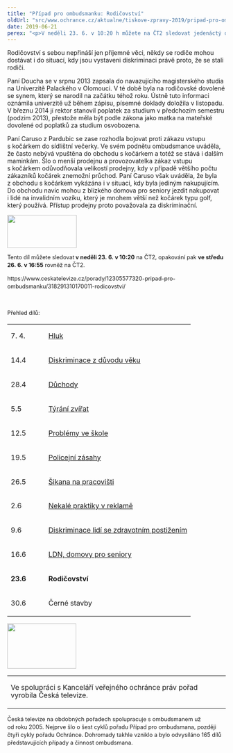 ```yaml
---
title: "Případ pro ombudsmanku: Rodičovství"
oldUrl: "src/www.ochrance.cz/aktualne/tiskove-zpravy-2019/pripad-pro-ombudsmanku-rodicovstvi"
date: 2019-06-21
perex: "<p>V neděli 23. 6. v 10:20 h můžete na ČT2 sledovat jedenáctý díl pořadu Případ pro ombudsmanku. Je zaměřený na problémy spojené s rodičovství, tj. s čím se potýkají nejen matky na mateřské nebo rodičovské dovolené a po ní, při návratu do zaměstnání.</p>"
---
```


<!-- imported from the old website -->

<p>Rodičovství s sebou nepřináší jen příjemné věci, někdy se rodiče mohou dostávat i do situací, kdy jsou vystaveni diskriminaci právě proto, že se stali rodiči.</p> <p>Paní Doucha se v srpnu 2013 zapsala do navazujícího magisterského studia na Univerzitě Palackého v Olomouci. V té době byla na rodičovské dovolené se synem, který se narodil na začátku téhož roku. Ústně tuto informaci oznámila univerzitě už během zápisu, písemné doklady doložila v listopadu. V březnu 2014 jí rektor stanovil poplatek za studium v předchozím semestru (podzim 2013), přestože měla být podle zákona jako matka na mateřské dovolené od poplatků za studium osvobozena. </p> <p>Paní Caruso z Pardubic se zase rozhodla bojovat proti zákazu vstupu s kočárkem do sídlištní večerky. Ve svém podnětu ombudsmance uváděla, že často nebývá vpuštěna do obchodu s kočárkem a totéž se stává i dalším maminkám. Šlo o menší prodejnu a provozovatelka zákaz vstupu s kočárkem odůvodňovala velikostí prodejny, kdy v případě většího počtu zákazníků kočárek znemožní průchod. Paní Caruso však uváděla, že byla z obchodu s kočárkem vykázána i v situaci, kdy byla jediným nakupujícím. Do obchodu navíc mohou z blízkého domova pro seniory jezdit nakupovat i lidé na invalidním vozíku, který je mnohem větší než kočárek typu golf, který používá. Přístup prodejny proto považovala za diskriminační.</p><p class="MsoNormal" style="line-height: 17.92px; font-size: 12.8px;"><img src="https://www.ochrance.cz/uploads/RTEmagicC_CT2_01.jpg.jpg" width="160" height="76" style="font-size: 12.8px;" alt="" /></p><p style="line-height: 17.92px; font-size: 12.8px;">Tento díl můžete sledovat<b> v neděli 23. 6. v 10:20</b> na ČT2, opakování pak <b>ve středu 26. 6. v 16:55</b> rovněž na ČT2.</p><p style="line-height: 17.92px; font-size: 12.8px;"><a href="https://www.ceskatelevize.cz/porady/12305577320-pripad-pro-ombudsmanku/318291310170011-rodicovstvi/" style="text-decoration-line: none;">https://www.ceskatelevize.cz/porady/12305577320-pripad-pro-ombudsmanku/318291310170011-rodicovstvi/</a></p><p style="line-height: 17.92px; font-size: 12.8px;"><span style="font-size: 12.8px;"> </span></p><p style="line-height: 17.92px; font-size: 12.8px;">Přehled dílů:</p><table border="0" width="0"><tbody><tr><td width="71" nowrap="" valign="bottom"><p style="line-height: 17.92px;">7. 4.</p></td><td width="307" nowrap="" valign="bottom"><p style="line-height: 17.92px;"><a href="https://www.ceskatelevize.cz/porady/12305577320-pripad-pro-ombudsmanku/318291310170012-hluk/" target="_blank">Hluk</a></p></td></tr><tr><td width="71" nowrap="" valign="bottom"><p style="line-height: 17.92px;">14.4</p></td><td width="307" nowrap="" valign="bottom"><p style="line-height: 17.92px;"><a href="https://www.ceskatelevize.cz/porady/12305577320-pripad-pro-ombudsmanku/318291310170004-diskriminace-z-duvodu-veku/" target="_blank">Diskriminace z důvodu věku</a></p></td></tr><tr><td width="71" nowrap="" valign="bottom"><p style="line-height: 17.92px;">28.4</p></td><td width="307" nowrap="" valign="bottom"><p style="line-height: 17.92px;"><a href="https://www.ceskatelevize.cz/porady/12305577320-pripad-pro-ombudsmanku/318291310170008-duchody/" target="_blank">Důchody</a></p></td></tr><tr><td width="71" nowrap="" valign="bottom"><p style="line-height: 17.92px;">5.5</p></td><td width="307" nowrap="" valign="bottom"><p style="line-height: 17.92px;"><a href="https://www.ceskatelevize.cz/porady/12305577320-pripad-pro-ombudsmanku/318291310170009-tyrani-zvirat/" target="_blank">Týrání zvířat</a></p></td></tr><tr><td width="71" nowrap="" valign="bottom"><p style="line-height: 17.92px;">12.5</p></td><td width="307" nowrap="" valign="bottom"><p style="line-height: 17.92px;"><a href="https://www.ceskatelevize.cz/porady/12305577320-pripad-pro-ombudsmanku/318291310170001-problemy-ve-skole/" target="_blank">Problémy ve škole</a></p></td></tr><tr><td width="71" nowrap="" valign="bottom"><p style="line-height: 17.92px;">19.5</p></td><td width="307" nowrap="" valign="bottom"><p style="line-height: 17.92px;"><a href="https://www.ceskatelevize.cz/porady/12305577320-pripad-pro-ombudsmanku/318291310170007-policejni-zasahy/" target="_blank">Policejní zásahy</a></p></td></tr><tr><td width="71" nowrap="" valign="bottom"><p style="line-height: 17.92px;">26.5</p></td><td width="307" nowrap="" valign="bottom"><p style="line-height: 17.92px;"><a href="https://www.ceskatelevize.cz/porady/12305577320-pripad-pro-ombudsmanku/318291310170002-sikana-na-pracovisti/" target="_blank">Šikana na pracovišti</a></p></td></tr><tr><td width="71" nowrap="" valign="bottom"><p style="line-height: 17.92px;">2.6</p></td><td width="307" nowrap="" valign="bottom"><p style="line-height: 17.92px;"><a href="https://www.ceskatelevize.cz/porady/12305577320-pripad-pro-ombudsmanku/318291310170003-nekale-praktiky-v-reklame/" target="_blank">Nekalé praktiky v reklamě</a></p></td></tr><tr><td width="71" nowrap="" valign="bottom"><p style="line-height: 17.92px;">9.6</p></td><td width="307" nowrap="" valign="bottom"><p style="line-height: 17.92px;"><a href="https://www.ceskatelevize.cz/porady/12305577320-pripad-pro-ombudsmanku/318291310170006-diskriminace-osob-se-zdravotnim-postizenim/" target="_blank">Diskriminace lidí se zdravotním postižením</a></p></td></tr><tr><td width="71" nowrap="" valign="bottom"><p style="line-height: 17.92px;">16.6</p></td><td width="307" nowrap="" valign="bottom"><p style="line-height: 17.92px;"><a href="https://www.ceskatelevize.cz/porady/12305577320-pripad-pro-ombudsmanku/318291310170010-ldn-domovy-pro-seniory/" target="_blank">LDN, domovy pro seniory</a></p></td></tr><tr><td width="71" nowrap="" valign="bottom"><p style="line-height: 17.92px;"><b>23.6</b></p></td><td width="307" nowrap="" valign="bottom"><p style="line-height: 17.92px;"><b>Rodičovství</b></p></td></tr><tr><td width="71" nowrap="" valign="bottom"><p style="line-height: 17.92px;">30.6</p></td><td width="307" nowrap="" valign="bottom"><p style="line-height: 17.92px;">Černé stavby</p></td></tr></tbody></table><p class="MsoNormal" style="line-height: 17.92px; font-size: 12.8px;"><img src="https://www.ochrance.cz/uploads/RTEmagicC_Ceska-televize_01.jpg.jpg" width="159" height="104" style="font-size: 12.8px;" alt="" /></p><table summary=""><tbody><tr><td><p style="line-height: 17.92px;">Ve spolupráci s Kanceláří veřejného ochránce práv pořad vyrobila Česká televize.</p></td></tr></tbody></table><p style="line-height: 17.92px; font-size: 12.8px;">Česká televize na obdobných pořadech spolupracuje s ombudsmanem už od roku 2005. Nejprve šlo o šest cyklů pořadu Případ pro ombudsmana, později čtyři cykly pořadu Ochránce. Dohromady takhle vzniklo a bylo odvysíláno 165 dílů představujících případy a činnost ombudsmana.</p><p></p>
